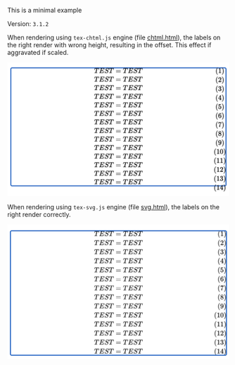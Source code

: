 This is a minimal example

Version: `3.1.2`

When rendering using `tex-chtml.js` engine (file [chtml.html](./chtml.html)), the labels on the right render with
wrong height, resulting in the offset. This effect if aggravated if scaled.

![](./chtml.png)

When rendering using `tex-svg.js` engine (file [svg.html](./svg.html)), the labels on the right render correctly.

![](./svg.png)
